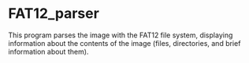 # FAT12_parser

This program parses the image with the FAT12 file system, displaying information about the contents of the image (files, directories, and brief information about them).